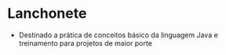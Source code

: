 # Lanchonete
- Destinado a prática de conceitos básico da linguagem Java e treinamento para projetos de maior porte
